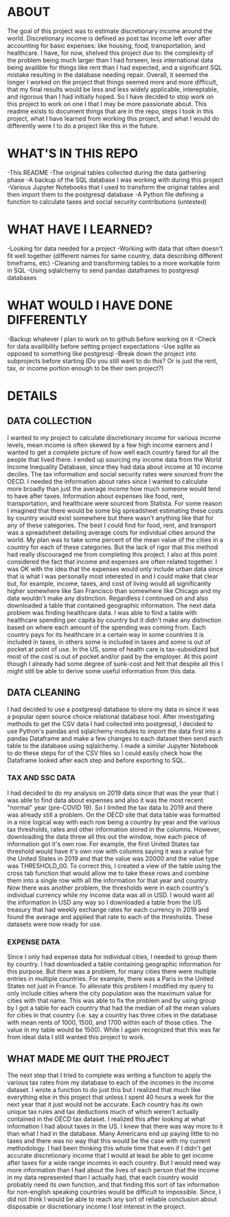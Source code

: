 # ABOUT
The goal of this project was to estimate discretionary income around the world. Discretionary income is defined as post tax income left over after accounting for basic expenses: like housing, food, transportation, and healthcare. I have, for now, shelved this project due to: the  complexity of the problem being much larger than I had forseen, less international data being availible for things like rent than I had expected, and a significant SQL mistake resulting in the database needing repair. Overall, it seemed the longer I worked on the project that things seemed more and more difficult, that my final results would be less and less widely applicable, intereptable, and rigorous than I had initially hoped. So I have decided to stop work on this project to work on one I that I may be more passionate about. This readme exists to document things that are in the repo, steps I took in this project, what I have learned from working this project, and what I would do differently were I to do a project like this in the future.
# WHAT'S IN THIS REPO
-This README
-The original tables collected during the data gathering phase
-A backup of the SQL database I was working with during this project
-Various Jupyter Notebooks that I used to transform the original tables and then import them to the postgresql database
-A Python file defining a function to calculate taxes and social security contributions (untested)
# WHAT HAVE I LEARNED?
-Looking for data needed for a project
-Working with data that often doesn't fit well together (different names for same country, data describing different timeframs, etc)
-Cleaning and transforming tables to a more workable form in SQL
-Using sqlalchemy to send pandas dataframes to postgresql databases
# WHAT WOULD I HAVE DONE DIFFERENTLY
-Backup whatever I plan to work on to github before working on it
-Check for data availibility before setting project expectations
-Use sqlite as opposed to something like postgresql
-Break down the project into subprojects before starting (Do you still want to do this? Or is just the rent, tax, or income portion enough to be their own project?)

# DETAILS
## DATA COLLECTION
I wanted to my project to calculate  discretionary income for various income levels, mean income is often skewed by a few high income earners and I wanted to get a complete picture of how well each country fared for all the people that lived there. I ended up sourcing my income data from the World Income Inequality Database, since they had data about income at 10 income deciles. 
The tax information and social security rates were sourced from the OECD. I needed the information about rates since I wanted to calculate more broadly than just the average income how much someone would tend to have after taxes. 
Information about expenses like food, rent, transportation, and healthcare were sourced from Statista. For some reason I imagined that there would be some big spreadsheet estimating these costs by country would exist somewhere but there wasn't anything like that for any of these categories. The best I could find for food, rent, and transport was a spreadsheet detailing average costs for individual cities around the world. My plan was to take some percent of the mean value of the cities in a country for each of these categories. But the lack of rigor that this method had really discouraged me from completing this project. I also at this point considered the fact that income and expenses are often related together. I was OK with the idea that the expenses would only include urban data since that is what I was personally most interested in and I could make that clear but, for example, income, taxes, and cost of living would all significantly higher somewhere like San Francisco than somewhere like Chicago and my data wouldn't make any distinction. Regardless I continued on and also downloaded a table that contained geographic information. 
The next data problem was finding healthcare data. I was able to find a table with healthcare spending per capita by country but it didn't make any distinction based on where each amount of the spending was coming from. Each country pays for its healthcare in a certain way in some countries it is included in taxes, in others some is included in taxes and some is out of pocket at point of use. In the US, some of health care is tax-subsidized but most of the cost is out of pocket and/or paid by the employer. At this point though I already had some degree of sunk-cost and felt that despite all this I might still be able to derive some useful information from this data.
## DATA CLEANING
I had decided to use a postgresql database to store my data in since it was a popular open source choice relational database tool. After investigating methods to get the CSV data I had collected into postgresql, I decided to use Python's pandas and sqlalchemy modules to import the data first into a pandas Dataframe and make a few changes to each dataset then send each table to the database using sqlalchemy. I made a similar Jupyter Notebook to do these steps for of the CSV files so I could easily check how the Dataframe looked after each step and before exporting to SQL.
### TAX AND SSC DATA
I had decided to do my analysis on 2019 data since that was the year that I was able to find data about expenses and also it was the most recent "normal" year (pre-COVID 19). So I limited the tax data to 2019 and there was already still a problem. On the OECD site that data table was formatted in a nice logical way with each row being a country by year and the various tax thresholds, rates and other information stored in the columns. However, downloading the data threw all this out the window, now each piece of information got it's own row. For example, the first United States tax threshold would have it's own row with columns saying it was a value for the United States in 2019 and that the value was 20000 and the value type was THRESHOLD_00. To correct this, I created a view of the table using the cross tab function that would allow me to take these rows and combine them into a single row with all the information for that year and country. Now there was another problem, the thresholds were in each country's individual currency while my income data was all in USD. I would want all the information in USD any way so I downloaded a table from the US treasury that had weekly exchange rates for each currency in 2019 and found the average and applied that rate to each of the thresholds. These datasets were now ready for use.
### EXPENSE DATA
Since I only had expense data for individual cities, I needed to group them by country. I had downloaded a table containing geographic information for this purpose. But there was a problem, for many cities there were multiple entries in multiple countries. For example, there was a Paris in the United States not just in France. To alleviate this problem I modified my query to only include cities where the city population was the maximum value for cities with that name. This was able to fix the problem and by using group by I got a table for each country that had the median of all the mean values for cities in that country (i.e. say a country has three cities in the database with mean rents of 1000, 1500, and 1700 within each of those cities. The value in my table would be 1500). While I again recognized that this was far from ideal data I still wanted this project to work.
## WHAT MADE ME QUIT THE PROJECT
The next step that I tried to complete was writing a function to apply the various tax rates from my database to each of the incomes in the income dataset. I wrote a function to do just this but I realized that much like everything else in this project that unless I spent 40 hours a week for the next year that it just would not be accurate. Each country has its own unique tax rules and tax deductions much of which weren't actually contained in the OECD tax dataset. I realized this after looking at what information I had about taxes in the US. I knew that there was way more to it than what I had in the database. Many Americans end up paying little to no taxes and there was no way that this would be the case with my current methodology. I had been thinking this whole time that even if I didn't get accurate discretionary income that I would at least be able to get income after taxes for a wide range incomes in each country. But I would need way more information than I had about the lives of each person that the income in my data represented than I actually had, that each country would probably need its own function, and that finding this sort of tax information for non-english speaking countries would be difficult to impossible. Since, I did not think I would be able to reach any sort of reliable conclusion about disposable or discretionary income I lost interest in the project.




